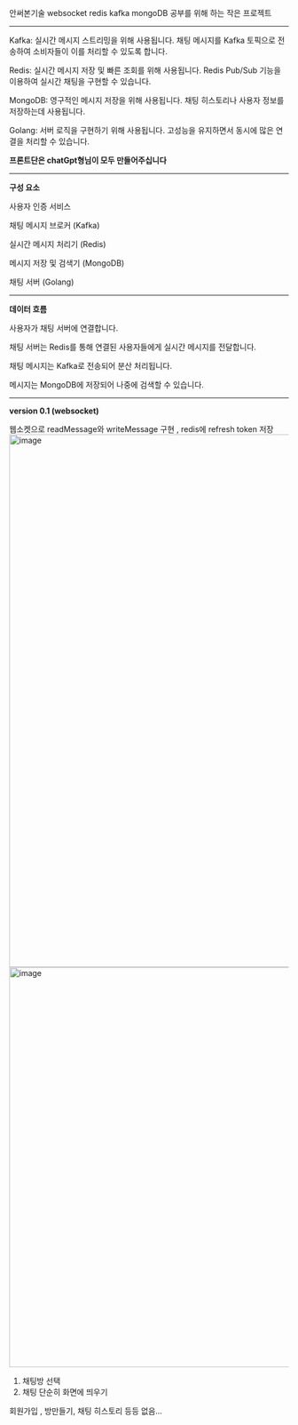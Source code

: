 안써본기술
websocket redis kafka mongoDB 공부를 위해 하는 작은 프로젝트

---

Kafka: 실시간 메시지 스트리밍을 위해 사용됩니다. 채팅 메시지를 Kafka 토픽으로 전송하여 소비자들이 이를 처리할 수 있도록 합니다.

Redis: 실시간 메시지 저장 및 빠른 조회를 위해 사용됩니다. Redis Pub/Sub 기능을 이용하여 실시간 채팅을 구현할 수 있습니다.

MongoDB: 영구적인 메시지 저장을 위해 사용됩니다. 채팅 히스토리나 사용자 정보를 저장하는데 사용됩니다.

Golang: 서버 로직을 구현하기 위해 사용됩니다. 고성능을 유지하면서 동시에 많은 연결을 처리할 수 있습니다.

**프론트단은 chatGpt형님이 모두 만들어주십니다**


---
**구성 요소**

사용자 인증 서비스

채팅 메시지 브로커 (Kafka)

실시간 메시지 처리기 (Redis)

메시지 저장 및 검색기 (MongoDB)

채팅 서버 (Golang)

---
**데이터 흐름**

사용자가 채팅 서버에 연결합니다.

채팅 서버는 Redis를 통해 연결된 사용자들에게 실시간 메시지를 전달합니다.

채팅 메시지는 Kafka로 전송되어 분산 처리됩니다.

메시지는 MongoDB에 저장되어 나중에 검색할 수 있습니다.

---
**version 0.1 (websocket)**

웹소켓으로 readMessage와 writeMessage 구현 , redis에 refresh token 저장
<img width="959" alt="image" src="https://github.com/SundaePorkCutlet/chating/assets/87690981/c77748c8-13ae-4cc2-aa64-8fcc51157cf6">
<img width="720" alt="image" src="https://github.com/SundaePorkCutlet/chating/assets/87690981/3002240c-39bd-4955-916f-4204106d1565">

1. 채팅방 선택
2. 채팅 단순히 화면에 띄우기

회원가입 , 방만들기, 채팅 히스토리 등등 없음...

